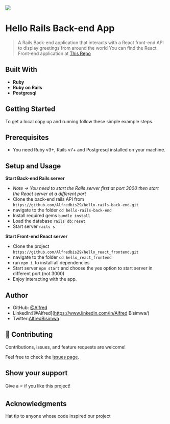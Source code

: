 ![](https://img.shields.io/badge/Microverse-blueviolet)
# Hello Rails Back-end App

> A Rails Back-end application that interacts with a React front-end API to display greetings from around the world
> You can find the React Front-end application at [This Repo](https://github.com/Alfredbis29/hello_react_frontend.git)


## Built With

- **Ruby**
- **Ruby on Rails**
- **Postgresql**

## Getting Started
To get a local copy up and running follow these simple example steps.

## Prerequisites

- You need Ruby v3+, Rails v7+ and Postgresql installed on your machine.

## Setup and Usage
**Start Back-end Rails server**
- *Note -> You need to start the Rails server first at port 3000 then start the React server at a different port*
- Clone the back-end rails API from `https://github.com/Alfredbis29/hello-rails-back-end.git`
- navigate to the folder `cd hello-rails-back-end`
- Install required gems `bundle install`
- Load the database `rails db:reset`
- Start server `rails s`

**Start Front-end React server**
- Clone the project `https://github.com/Alfredbis29/hello_react_frontend.git`
- navigate to the folder `cd hello_react_frontend`
- run `npm i `to install all dependencies
- Start server `npm start` and choose the yes option to start server in different port (not 3000)
- Enjoy interacting with the app.


## Author

- GitHub: [@Alfred](https://github.com/alfredbis29)
- LinkedIn:[@Alfred](https://www.linkedin.com/in/Alfred Bisimwa/)
- Twitter:[AlfredBisimwa](https://twitter.com/Alfredbisimwa)

## 🤝 Contributing

Contributions, issues, and feature requests are welcome!

Feel free to check the [issues page](https://github.com/Alfredbis29/hello_react_frontend/issues).

## Show your support

Give a ⭐️ if you like this project!

## Acknowledgments
Hat tip to anyone whose code inspired our project


